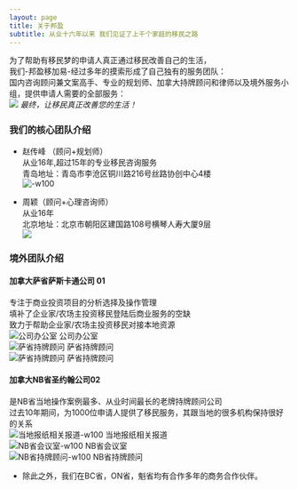 ```yaml
---
layout: page
title: 关于邦盈
subtitle: 从业十六年以来 我们见证了上千个家庭的移民之路
---
```


为了帮助有移民梦的申请人真正通过移民改善自己的生活，  
我们-邦盈移加易-经过多年的摸索形成了自己独有的服务团队：  
国内咨询顾问兼文案高手、专业的规划师、加拿大持牌顾问和律师以及境外服务小组，提供申请人需要的全部服务：  
![](/assets/img/640.png#width-full)
*最终，让移民真正改善您的生活！*


### 我们的核心团队介绍

* 赵传峰 （顾问+规划师）  
从业16年,超过15年的专业移民咨询服务  
青岛地址：青岛市李沧区铜川路216号丝路协创中心4楼  
![-w100](/assets/img/641.jpeg)

* 周颖（顾问+心理咨询师）  
从业16年  
北京地址：北京市朝阳区建国路108号横琴人寿大厦9层  
![](/assets/img/642.jpeg)

### 境外团队介绍

#### 加拿大萨省萨斯卡通公司 01  
专注于商业投资项目的分析选择及操作管理  
填补了企业家/农场主投资移民登陆后商业服务的空缺  
致力于帮助企业家/农场主投资移民对接本地资源  
![公司办公室](/assets/img/643.jpeg)
公司办公室  
![萨省持牌顾问](/assets/img/644.jpeg)
萨省持牌顾问  
![萨省持牌顾问](/assets/img/645.jpeg)
萨省持牌顾问  

#### 加拿大NB省圣约翰公司02
是NB省当地操作案例最多、从业时间最长的老牌持牌顾问公司  
过去10年期间，为1000位申请人提供了移民服务，其跟当地的很多机构保持很好的关系  
![当地报纸相关报道-w100](/assets/img/646.jpeg)
当地报纸相关报道  
![NB省会议室-w100](/assets/img/647.jpeg)
NB省会议室  
![NB省持牌顾问-w100](/assets/img/648.jpeg)
NB省持牌顾问  

* 除此之外，我们在BC省，ON省，魁省均有合作多年的商务合作伙伴。  
